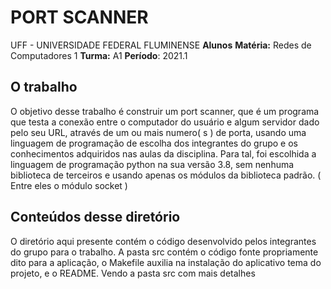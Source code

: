 # PORT SCANNER

UFF - UNIVERSIDADE FEDERAL FLUMINENSE
**Alunos**
**Matéria:** Redes de Computadores 1
**Turma:** A1
**Período**: 2021.1

## O trabalho

O objetivo desse trabalho é construir um port scanner, que é um programa que testa a conexão entre o computador do usuário e algum servidor dado pelo seu URL, através de um ou mais numero( s ) de porta, usando uma linguagem de programação de escolha dos integrantes do grupo e os conhecimentos adquiridos nas aulas da disciplina. Para tal, foi escolhida a linguagem de programação python na sua versão 3.8, sem nenhuma biblioteca de terceiros e usando apenas os módulos da biblioteca padrão. ( Entre eles o módulo socket )

## Conteúdos desse diretório

O diretório aqui presente contém o código desenvolvido pelos integrantes do grupo para o trabalho. A pasta src contém o código fonte propriamente dito para a aplicação, o Makefile auxilia na instalação do aplicativo tema do projeto, e o README. Vendo a pasta src com mais detalhes
